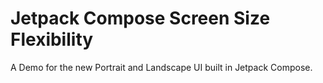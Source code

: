 # Jetpack Compose Screen Size Flexibility

A Demo for the new Portrait and Landscape UI built in Jetpack Compose.
